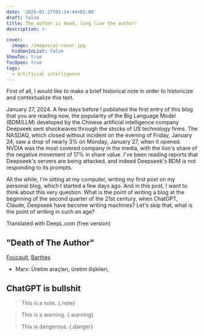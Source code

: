 ```yaml
---
date: '2025-01-27T01:14:44+01:00'
draft: false
title: The author is dead, long live the author!
description: >-

cover:
  image: /images/ai-cover.jpg
  hiddenInList: false
ShowToc: true
TocOpen: true
tags:
  - artificial intelligence
---
```


First of all, I would like to make a brief historical note in order to historicize and contextualize this text.

January 27, 2024.
A few days before I published the first entry of this blog that you are reading now, the popularity of the Big Language Model (BDM/LLM) developed by the Chinese artificial intelligence company Deepseek sent shockwaves through the stocks of US technology firms. The NASDAQ, which closed without incident on the evening of Friday, January 24, saw a drop of nearly 3% on Monday, January 27, when it opened. NVDIA was the most covered company in the media, with the lion's share of the negative movement of 17% in share value. I've been reading reports that Deepseek's servers are being attacked, and indeed Deepseek's BDM is not responding to its prompts.

All the while, I'm sitting at my computer, writing my first post on my personal blog, which I started a few days ago. And in this post, I want to think about this very question. What is the point of writing a blog at the beginning of the second quarter of the 21st century, when ChatGPT, Claude, Deepseek have become writing machines? Let's skip that, what is the point of writing in such an age?

Translated with DeepL.com (free version)

## "Death of The Author"

[Foucault](/documents/foucault-what-is-an-author.pdf), [Barthes](/documents/barthes-the-death-of-the-author.pdf)

- Marx: Üretim araçları, üretim ilişkileri, 

## ChatGPT is bullshit

> This is a note.
{.note}

> This is a warning.
{.warning}

> This is dangerous.
{.danger}
